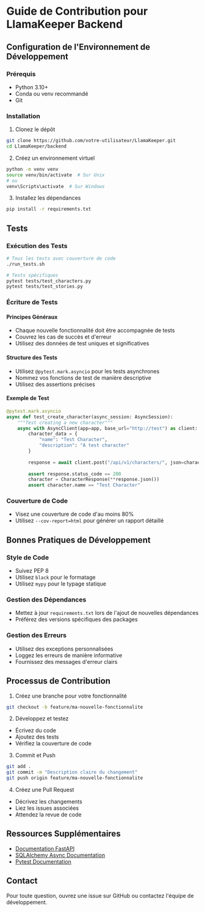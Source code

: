 # Guide de Contribution pour LlamaKeeper Backend

## Configuration de l'Environnement de Développement

### Prérequis
- Python 3.10+
- Conda ou venv recommandé
- Git

### Installation
1. Clonez le dépôt
```bash
git clone https://github.com/votre-utilisateur/LlamaKeeper.git
cd LlamaKeeper/backend
```

2. Créez un environnement virtuel
```bash
python -m venv venv
source venv/bin/activate  # Sur Unix
# ou
venv\Scripts\activate  # Sur Windows
```

3. Installez les dépendances
```bash
pip install -r requirements.txt
```

## Tests

### Exécution des Tests
```bash
# Tous les tests avec couverture de code
./run_tests.sh

# Tests spécifiques
pytest tests/test_characters.py
pytest tests/test_stories.py
```

### Écriture de Tests

#### Principes Généraux
- Chaque nouvelle fonctionnalité doit être accompagnée de tests
- Couvrez les cas de succès et d'erreur
- Utilisez des données de test uniques et significatives

#### Structure des Tests
- Utilisez `@pytest.mark.asyncio` pour les tests asynchrones
- Nommez vos fonctions de test de manière descriptive
- Utilisez des assertions précises

#### Exemple de Test
```python
@pytest.mark.asyncio
async def test_create_character(async_session: AsyncSession):
    """Test creating a new character"""
    async with AsyncClient(app=app, base_url="http://test") as client:
        character_data = {
            "name": "Test Character",
            "description": "A test character"
        }
        
        response = await client.post("/api/v1/characters/", json=character_data)
        
        assert response.status_code == 200
        character = CharacterResponse(**response.json())
        assert character.name == "Test Character"
```

### Couverture de Code
- Visez une couverture de code d'au moins 80%
- Utilisez `--cov-report=html` pour générer un rapport détaillé

## Bonnes Pratiques de Développement

### Style de Code
- Suivez PEP 8
- Utilisez `black` pour le formatage
- Utilisez `mypy` pour le typage statique

### Gestion des Dépendances
- Mettez à jour `requirements.txt` lors de l'ajout de nouvelles dépendances
- Préférez des versions spécifiques des packages

### Gestion des Erreurs
- Utilisez des exceptions personnalisées
- Loggez les erreurs de manière informative
- Fournissez des messages d'erreur clairs

## Processus de Contribution

1. Créez une branche pour votre fonctionnalité
```bash
git checkout -b feature/ma-nouvelle-fonctionnalite
```

2. Développez et testez
- Écrivez du code
- Ajoutez des tests
- Vérifiez la couverture de code

3. Commit et Push
```bash
git add .
git commit -m "Description claire du changement"
git push origin feature/ma-nouvelle-fonctionnalite
```

4. Créez une Pull Request
- Décrivez les changements
- Liez les issues associées
- Attendez la revue de code

## Ressources Supplémentaires
- [Documentation FastAPI](https://fastapi.tiangolo.com/)
- [SQLAlchemy Async Documentation](https://docs.sqlalchemy.org/en/14/orm/extensions/asyncio.html)
- [Pytest Documentation](https://docs.pytest.org/)

## Contact
Pour toute question, ouvrez une issue sur GitHub ou contactez l'équipe de développement.